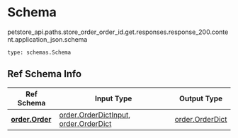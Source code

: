 # Schema
petstore_api.paths.store_order_order_id.get.responses.response_200.content.application_json.schema
```
type: schemas.Schema
```

## Ref Schema Info
Ref Schema | Input Type | Output Type
---------- | ---------- | -----------
[**order.Order**](../../../../../../../components/schema/order.md) | [order.OrderDictInput](../../../../../../../components/schema/order.md#orderdictinput), [order.OrderDict](../../../../../../../components/schema/order.md#orderdict) | [order.OrderDict](../../../../../../../components/schema/order.md#orderdict)
